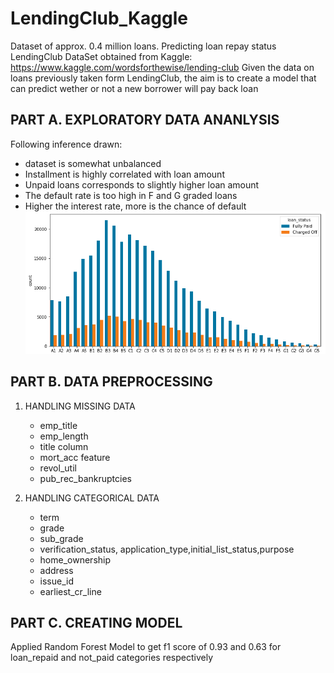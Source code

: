# LendingClub_Kaggle
Dataset of approx. 0.4 million loans. Predicting loan repay status
LendingClub DataSet obtained from Kaggle: https://www.kaggle.com/wordsforthewise/lending-club
Given the data on loans previously taken form LendingClub, the aim is to create a model that can predict wether or not a new borrower will pay back loan

## PART A. EXPLORATORY DATA ANANLYSIS
Following inference drawn:
- dataset is somewhat unbalanced
- Installment is highly correlated with loan amount
- Unpaid loans corresponds to slightly higher loan amount
- The default rate is too high in F and G graded loans
- Higher the interest rate, more is the chance of default
![alt text](https://github.com/ravigupta5/LendingClub_Kaggle/blob/master/grades.PNG?raw=true)

## PART B. DATA PREPROCESSING
1. HANDLING MISSING DATA
    - emp_title
    - emp_length
    - title column
    - mort_acc feature
    - revol_util
    - pub_rec_bankruptcies
    
2. HANDLING CATEGORICAL DATA
    - term
    - grade
    - sub_grade
    - verification_status, application_type,initial_list_status,purpose
    - home_ownership
    - address
    - issue_id
    - earliest_cr_line

## PART C. CREATING MODEL
Applied Random Forest Model to get f1 score of 0.93 and 0.63 for loan_repaid and not_paid categories respectively
